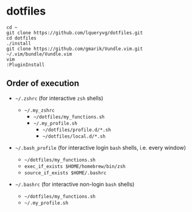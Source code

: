 # dotfiles

```
cd ~
git clone https://github.com/lqueryvg/dotfiles.git
cd dotfiles
./install
git clone https://github.com/gmarik/Vundle.vim.git ~/.vim/bundle/Vundle.vim
vim
:PluginInstall
```

## Order of execution

- `~/.zshrc` (for interactive `zsh` shells)
  - `~/.my_zshrc`
    - `~/dotfiles/my_functions.sh`
    - `~/.my_profile.sh`
      - `~/dotfiles/profile.d/*.sh`
      - `~/dotfiles/local.d/*.sh`

- `~/.bash_profile` (for interactive login `bash` shells, i.e. every window)
  - `~/dotfiles/my_functions.sh`
  - `exec_if_exists $HOME/homebrew/bin/zsh`
  - `source_if_exists $HOME/.bashrc`

- `~/.bashrc` (for interactive non-login `bash` shells)
  - `~/dotfiles/my_functions.sh`
  - `~/.my_profile.sh`

